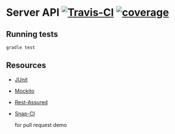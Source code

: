 # Server API [![Travis-CI](https://travis-ci.org/automation-test-training/server-api.svg?branch=master)](https://travis-ci.org/automation-test-training/server-api) [![coverage](https://codecov.io/gh/automation-test-training/server-api/branch/master/graph/badge.svg)](https://codecov.io/gh/automation-test-training/server-api)

## Running tests

```gradle test```

## Resources

- [JUnit](http://junit.org/junit4/)
- [Mockito](http://mockito.org/)
- [Rest-Assured](http://rest-assured.io/)
- [Snap-CI](https://snap-ci.com/automation-test-training/server-api)

    for pull request demo

